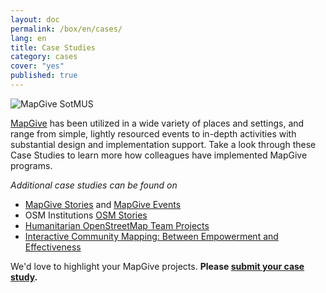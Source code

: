 ```yaml
---
layout: doc
permalink: /box/en/cases/
lang: en
title: Case Studies
category: cases
cover: "yes"
published: true
---
```


![MapGive SotMUS]({{site.baseurl}}/assets/img/mapgive-sotmus.jpg)

[MapGive](http://mapgive.state.gov/) has been utilized in a wide variety of places and settings, and range from simple, lightly resourced events to in-depth activities with substantial design and implementation support. Take a look through these Case Studies to learn more how colleagues have implemented MapGive programs.

_Additional case studies can be found on_

* [MapGive Stories](http://mapgive.state.gov/stories/) and [MapGive Events](http://mapgive.state.gov/events/)
* OSM Institutions [OSM Stories](http://osmstories.org/)
* [Humanitarian OpenStreetMap Team Projects](http://hotosm.org/projects/ongoing)
* [Interactive Community Mapping: Between Empowerment and Effectiveness](http://wbi.worldbank.org/wbi/document/interactive-community-mapping-between-empowerment-and-effectiveness)

We'd love to highlight your MapGive projects. **Please [submit your case study](https://docs.google.com/forms/d/1Y4t-KKUOqvQAK3IURH256TSbjGORjIEf8c3Doa0-nI8/viewform).**
